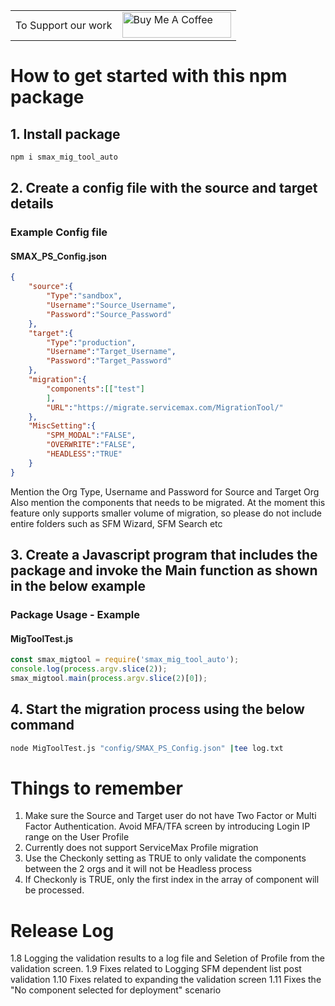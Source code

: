 <centre>
<table border='0px'>
    <tr>
        <td>To Support our work</td>
        <td><a href="https://www.buymeacoffee.com/Lifeonauto" target="_blank"><img src="https://cdn.buymeacoffee.com/buttons/default-orange.png" alt="Buy Me A Coffee" height="41" width="174"></a></td>
    </tr>
</table>
</centre>


# How to get started with this npm package
## 1. Install package 
```bash
npm i smax_mig_tool_auto
```
## 2. Create a config file with the source and target details
### Example Config file
#### SMAX_PS_Config.json
```json
{
    "source":{
        "Type":"sandbox",
        "Username":"Source_Username",
        "Password":"Source_Password"
    },
    "target":{
        "Type":"production",
        "Username":"Target_Username",
        "Password":"Target_Password"
    },
    "migration":{
        "components":[["test"]                        
        ],
        "URL":"https://migrate.servicemax.com/MigrationTool/"
    },
    "MiscSetting":{
        "SPM_MODAL":"FALSE",
        "OVERWRITE":"FALSE",
        "HEADLESS":"TRUE"
    }
}
```
Mention the Org Type, Username and Password for Source and Target Org
Also mention the components that needs to be migrated. 
At the moment this feature only supports smaller volume of migration, so please do not include entire folders such as SFM Wizard, SFM Search etc
## 3. Create a Javascript program that includes the package and invoke the Main function as shown in the below example

### Package Usage - Example 
#### MigToolTest.js
```js
const smax_migtool = require('smax_mig_tool_auto');
console.log(process.argv.slice(2));
smax_migtool.main(process.argv.slice(2)[0]);
```
## 4. Start the migration process using the below command
```bash
node MigToolTest.js "config/SMAX_PS_Config.json" |tee log.txt
```

# Things to remember
1. Make sure the Source and Target user do not have Two Factor or Multi Factor Authentication. Avoid MFA/TFA screen by introducing Login IP range on the User Profile
2. Currently does not support ServiceMax Profile migration
3. Use the Checkonly setting as TRUE to only validate the components between the 2 orgs and it will not be Headless process
4. If Checkonly is TRUE, only the first index in the array of component will be processed.



# Release Log
1.8 Logging the validation results to a log file and Seletion of Profile from the validation screen.
1.9 Fixes related to Logging SFM dependent list post validation
1.10 Fixes related to expanding the validation screen
1.11 Fixes the "No component selected for deployment" scenario
